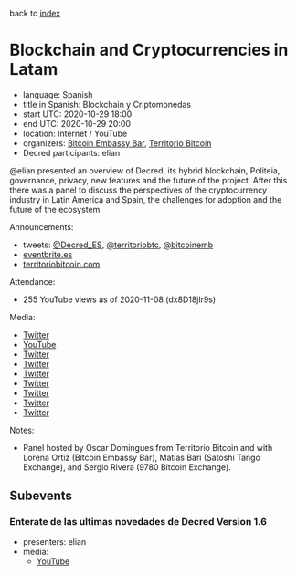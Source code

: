 back to [index](index.md)

# Blockchain and Cryptocurrencies in Latam

- language: Spanish
- title in Spanish: Blockchain y Criptomonedas
- start UTC: 2020-10-29 18:00
- end UTC: 2020-10-29 20:00
- location: Internet / YouTube
- organizers: [Bitcoin Embassy Bar](https://twitter.com/bitcoinemb), [Territorio Bitcoin](https://www.territoriobitcoin.com/)
- Decred participants: elian

\@elian presented an overview of Decred, its hybrid blockchain, Politeia, governance, privacy, new features and the future of the project. After this there was a panel to discuss the perspectives of the cryptocurrency industry in Latin America and Spain, the challenges for adoption and the future of the ecosystem.

Announcements:

- tweets: [@Decred_ES](https://twitter.com/Decred_ES/status/1318371478971318274), [@territoriobtc](https://twitter.com/territoriobtc/status/1321860230188273664), [@bitcoinemb](https://twitter.com/bitcoinemb/status/1316199493096931328)
- [eventbrite.es](https://www.eventbrite.es/e/entradas-blockchain-y-criptomonedas-america-latina-evento-online-124390452191)
- [territoriobitcoin.com](https://www.territoriobitcoin.com/territorio-bitcoin-organiza-un-ciclo-de-conferencias-sobre-blockchain-en-latinoamerica-y-espana/)

Attendance:

- 255 YouTube views as of 2020-11-08 (dx8D18jlr9s)

Media:

- [Twitter](https://twitter.com/territoriobtc/status/1325572568850587649)
- [YouTube](https://www.youtube.com/watch?v=dx8D18jlr9s)
- [Twitter](https://twitter.com/territoriobtc/status/1325094454391402496)
- [Twitter](https://twitter.com/territoriobtc/status/1324729579194380289)
- [Twitter](https://twitter.com/territoriobtc/status/1324623653888208896)
- [Twitter](https://twitter.com/9780bitcoin/status/1322195889432207360)
- [Twitter](https://twitter.com/territoriobtc/status/1322131929026711553)
- [Twitter](https://twitter.com/LOReBitcoin/status/1321882499585351680)
- [Twitter](https://twitter.com/bitcoinemb/status/1321921486450434049)

Notes:

- Panel hosted by Oscar Domingues from Territorio Bitcoin and with Lorena Ortiz (Bitcoin Embassy Bar), Matias Bari (Satoshi Tango Exchange), and Sergio Rivera (9780 Bitcoin Exchange).

## Subevents

### Enterate de las ultimas novedades de Decred Version 1.6

- presenters: elian
- media:
  - [YouTube](https://www.youtube.com/watch?v=dx8D18jlr9s&t=23m23s)


